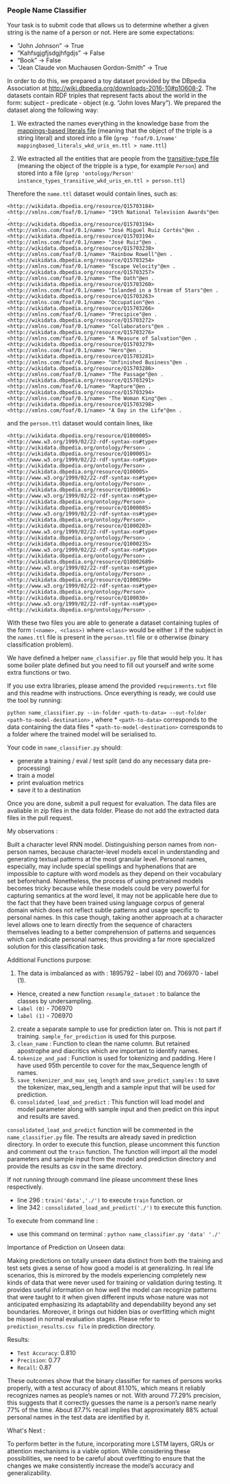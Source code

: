 ### People Name Classifier


Your task is to submit code that allows us to determine whether a given string is the name of a person or not. Here are some expectations: 

* “John Johnson” -> True 
* “Kahfsgjgfjsdgjhfgdjs” -> False 
* “Book” -> False 
* “Jean Claude von Muchausen Gordon-Smith” -> True 

In order to do this, we prepared a toy dataset provided by the DBpedia Association at http://wiki.dbpedia.org/downloads-2016-10#p10608-2. The datasets contain RDF triples that represent facts about the world in the form: subject - predicate - object (e.g. “John loves Mary”). We prepared the dataset along the following way:

1. We extracted the names everything in the knowledge base from the [mappings-based literals file](http://downloads.dbpedia.org/2016-10/core-i18n/en/mappingbased_literals_wkd_uris_en.ttl.bz2) (meaning that the object of the triple is a string literal) and stored into a file (`grep 'foaf/0.1/name' mappingbased_literals_wkd_uris_en.ttl > name.ttl`)

2. We extracted all the entities that are people from the [transitive-type file](http://downloads.dbpedia.org/2016-10/core-i18n/en/instance_types_transitive_wkd_uris_en.ttl.bz2) (meaning the object of the tripple is a type, for example `Person`) and stored into a file (`grep 'ontology/Person' instance_types_transitive_wkd_uris_en.ttl > person.ttl`) 

Therefore the `name.ttl` dataset would contain lines, such as:

```
<http://wikidata.dbpedia.org/resource/Q15703184> <http://xmlns.com/foaf/0.1/name> "19th National Television Awards"@en .
<http://wikidata.dbpedia.org/resource/Q15703194> <http://xmlns.com/foaf/0.1/name> "José Miguel Ruiz Cortés"@en .
<http://wikidata.dbpedia.org/resource/Q15703194> <http://xmlns.com/foaf/0.1/name> "José Ruiz"@en .
<http://wikidata.dbpedia.org/resource/Q15703238> <http://xmlns.com/foaf/0.1/name> "Rainbow Rowell"@en .
<http://wikidata.dbpedia.org/resource/Q15703254> <http://xmlns.com/foaf/0.1/name> "Escape Velocity"@en .
<http://wikidata.dbpedia.org/resource/Q15703257> <http://xmlns.com/foaf/0.1/name> "The Oath"@en .
<http://wikidata.dbpedia.org/resource/Q15703260> <http://xmlns.com/foaf/0.1/name> "Islanded in a Stream of Stars"@en .
<http://wikidata.dbpedia.org/resource/Q15703263> <http://xmlns.com/foaf/0.1/name> "Occupation"@en .
<http://wikidata.dbpedia.org/resource/Q15703266> <http://xmlns.com/foaf/0.1/name> "Precipice"@en .
<http://wikidata.dbpedia.org/resource/Q15703272> <http://xmlns.com/foaf/0.1/name> "Collaborators"@en .
<http://wikidata.dbpedia.org/resource/Q15703276> <http://xmlns.com/foaf/0.1/name> "A Measure of Salvation"@en .
<http://wikidata.dbpedia.org/resource/Q15703279> <http://xmlns.com/foaf/0.1/name> "Hero"@en .
<http://wikidata.dbpedia.org/resource/Q15703281> <http://xmlns.com/foaf/0.1/name> "Unfinished Business"@en .
<http://wikidata.dbpedia.org/resource/Q15703286> <http://xmlns.com/foaf/0.1/name> "The Passage"@en .
<http://wikidata.dbpedia.org/resource/Q15703291> <http://xmlns.com/foaf/0.1/name> "Rapture"@en .
<http://wikidata.dbpedia.org/resource/Q15703294> <http://xmlns.com/foaf/0.1/name> "The Woman King"@en .
<http://wikidata.dbpedia.org/resource/Q15703298> <http://xmlns.com/foaf/0.1/name> "A Day in the Life"@en .

```

and the `person.ttl` dataset would contain lines, like

```
<http://wikidata.dbpedia.org/resource/Q1000005> <http://www.w3.org/1999/02/22-rdf-syntax-ns#type> <http://wikidata.dbpedia.org/ontology/Person> .
<http://wikidata.dbpedia.org/resource/Q1000051> <http://www.w3.org/1999/02/22-rdf-syntax-ns#type> <http://wikidata.dbpedia.org/ontology/Person> .
<http://wikidata.dbpedia.org/resource/Q100005> <http://www.w3.org/1999/02/22-rdf-syntax-ns#type> <http://wikidata.dbpedia.org/ontology/Person> .
<http://wikidata.dbpedia.org/resource/Q1000061> <http://www.w3.org/1999/02/22-rdf-syntax-ns#type> <http://wikidata.dbpedia.org/ontology/Person> .
<http://wikidata.dbpedia.org/resource/Q1000085> <http://www.w3.org/1999/02/22-rdf-syntax-ns#type> <http://wikidata.dbpedia.org/ontology/Person> .
<http://wikidata.dbpedia.org/resource/Q1000203> <http://www.w3.org/1999/02/22-rdf-syntax-ns#type> <http://wikidata.dbpedia.org/ontology/Person> .
<http://wikidata.dbpedia.org/resource/Q1000235> <http://www.w3.org/1999/02/22-rdf-syntax-ns#type> <http://wikidata.dbpedia.org/ontology/Person> .
<http://wikidata.dbpedia.org/resource/Q10002689> <http://www.w3.org/1999/02/22-rdf-syntax-ns#type> <http://wikidata.dbpedia.org/ontology/Person> .
<http://wikidata.dbpedia.org/resource/Q1000296> <http://www.w3.org/1999/02/22-rdf-syntax-ns#type> <http://wikidata.dbpedia.org/ontology/Person> .
<http://wikidata.dbpedia.org/resource/Q100030> <http://www.w3.org/1999/02/22-rdf-syntax-ns#type> <http://wikidata.dbpedia.org/ontology/Person> .
```

With these two files you are able to generate a dataset containing tuples of the form `(<name>, <class>)` where `<class>` would be either `1` if the subject in the `names.ttl` file is present in the `person.ttl` file or `0` otherwise (binary classification problem).

We have defined a helper `name_classifier.py` file that would help you. It has some boiler plate defined but you need to fill out yourself and write some extra functions or two.

If you use extra libraries, please amend the provided `requirements.txt` file and this readme with instructions. Once everything is ready, we could use the tool by running:

`python name_classifier.py --in-folder <path-to-data> --out-folder <path-to-model-destination>` , where
	* `<path-to-data>` corresponds to the data containing the data files
	* `<path-to-model-destination>` corresponds to a folder where the trained model will be serialised to.


Your code in `name_classifier.py` should:
* generate a training / eval / test split (and do any necessary data pre-processing)
* train a model
* print evaluation metrics
* save it to a destination

Once you are done, submit a pull request for evaluation. The data files are avaliable in zip files in the data folder. Please do not add the extracted data files in the pull request. 


My observations :

Built a character level RNN model. Distinguishing person names from non-person names, because character-level models excel in understanding and generating textual patterns at the most granular level.
Personal names, especially, may include special spellings and hyphenations that are impossible to capture with word models as they depend on their vocabulary set beforehand. Nonetheless, the process of using pretrained models becomes tricky because while these models could be very powerful for capturing semantics at the word level, it may not be applicable here due to the fact that they have been trained using language corpus of general domain which does not reflect subtle patterns and usage specific to personal names. In this case though, taking another approach at a character level allows one to learn directly from the sequence of characters themselves leading to a better comprehension of patterns and sequences which can indicate personal names; thus providing a far more specialized solution for this classification task.

Additional Functions purpose:
1.  The data is imbalanced as with : 1895792 - label (0) and 706970 - label (1).
 *  Hence, created a new function `resample_dataset` : to balance the classes by undersampling.
 *  `label (0)` - 706970 
 *  `label (1)` - 706970
2.  create a separate sample to use for prediction later on. This is not part if training. `sample_for_prediction` is used for this purpose.
3.  `clean_name` : Function to clean the name column. But retained apostrophe and diacritics which are important to identify names.
4.  `tokenize_and_pad` : Function is used for tokenizing and padding. Here I have used 95th percentile to cover for the max_Sequence length of names.
5.  `save_tokenizer_and_max_seq_length` and `save_predict_samples` : to save the tokenizer, max_seq_length and a sample input that will be used for prediction.
6.  `consolidated_load_and_predict` : This function will load model and model parameter along with sample input and then predict on this input and results are saved.

`consolidated_load_and_predict` function will be commented in the `name_classifier.py` file.
The results are already saved in prediction directory. In order to execute this function, please uncomment this function and comment out the `train` function.
The function will import all the model parameters and sample input from the model and prediction directory and provide the results as csv in the same directory.

If not running through command line please uncomment these lines respectively.
* line 296 : `train('data','./')` to execute `train` function.
or
* line 342 : `consolidated_load_and_predict('./')` to execute this function.

To execute from command line :
* use this command on terminal : `python name_classifier.py 'data' './'` 

Importance of Prediction on Unseen data:

Making predictions on totally unseen data distinct from both the training and test sets gives a sense of how good a model is at generalizing. In real life scenarios, this is mirrored by the models experiencing completely new kinds of data that were never used for training or validation during testing. It provides useful information on how well the model can recognize patterns that were taught to it when given different inputs whose nature was not anticipated emphasizing its adaptability and dependability beyond any set boundaries. Moreover, it brings out hidden bias or overfitting which might be missed in normal evaluation stages.
Please refer to `prediction_results.csv file` in prediction directory.

Results:

* `Test Accuracy`: 0.810
* `Precision`: 0.77
* `Recall`: 0.87

These outcomes show that the binary classifier for names of persons works properly, with a test accuracy of about 81.10%, which means it reliably recognizes names as people’s names or not. With around 77.29% precision, this suggests that it correctly guesses the name is a person’s name nearly 77% of the time. About 87.7% recall implies that approximately 88% actual personal names in the test data are identified by it.

What's Next : 

To perform better in the future, incorporating more LSTM layers, GRUs or attention mechanisms is a viable option. While considering these possibilities, we need to be careful about overfitting to ensure that the changes we make consistently increase the model’s accuracy and generalizability.
